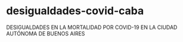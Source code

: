 # desigualdades-covid-caba
DESIGUALDADES EN LA MORTALIDAD POR COVID-19 EN LA CIUDAD AUTÓNOMA DE BUENOS AIRES
